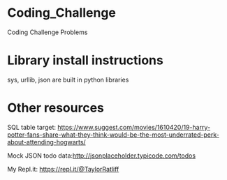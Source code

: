 # Coding_Challenge
Coding Challenge Problems

# Library install instructions
sys, urllib, json are built in python libraries

# Other resources
SQL table target: https://www.suggest.com/movies/1610420/19-harry-potter-fans-share-what-they-think-would-be-the-most-underrated-perk-about-attending-hogwarts/

Mock JSON todo data:http://jsonplaceholder.typicode.com/todos 

My Repl.it: https://repl.it/@TaylorRatliff

